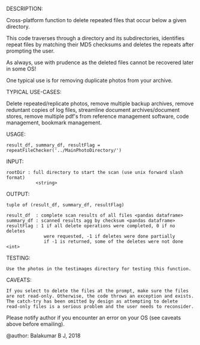 DESCRIPTION:

Cross-platform function to delete repeated files that occur below a given directory. 

This code traverses through a directory and its subdirectories, identifies 
repeat files by matching their MD5 checksums and deletes the repeats after
prompting the user. 

As always, use with prudence as the deleted files cannot be recovered 
later in some OS!

One typical use is for removing duplicate photos from your archive. 

TYPICAL USE-CASES: 

Delete repeated/replicate photos, remove multiple backup archives, 
remove reduntant copies of log files, streamline document archives/document stores,
remove multiple pdf's from reference management software, code management, bookmark management.

USAGE:

    result_df, summary_df, resultFlag = repeatFileChecker('../MainPhotoDirectory/')

INPUT:

    rootDir : full directory to start the scan (use unix forward slash format)
               <string>

OUTPUT:

    tuple of (result_df, summary_df, resultFlag)
    
    result_df  : complete scan results of all files <pandas dataframe>
    summary_df : scanned results agg by checksum <pandas dataframe>
    resultFlag : 1 if all delete operations were completed, 0 if no deletes 
                  were requested, -1 if deletes were done partially
                  if -1 is returned, some of the deletes were not done <int>

TESTING:

    Use the photos in the testimages directory for testing this function.

CAVEATS:

    If you select to delete the files at the prompt, make sure the files
    are not read-only. Otherwise, the code throws an exception and exists.
    The catch-try has been omitted by design as attempting to delete
    read-only files is a serious problem and the user needs to reconsider.
    
Please notify author if you encounter an error on your OS (see caveats above before emailing).

@author: Balakumar B J, 2018
